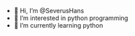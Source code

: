 - 👋 Hi, I’m @SeverusHans
- 👀 I’m interested in python programming
- 🌱 I’m currently learning python



<!---
SeverusHans/SeverusHans is a ✨ special ✨ repository because its `README.md` (this file) appears on your GitHub profile.
You can click the Preview link to take a look at your changes.
--->
